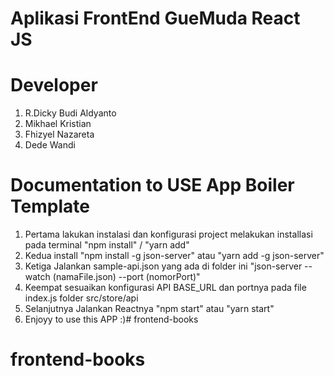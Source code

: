 # Aplikasi FrontEnd GueMuda React JS 

# Developer
1. R.Dicky Budi Aldyanto
2. Mikhael Kristian
3. Fhizyel Nazareta
4. Dede Wandi

# Documentation to USE App Boiler Template
1. Pertama lakukan instalasi dan konfigurasi project melakukan installasi pada terminal "npm install" / "yarn add"
2. Kedua install "npm install -g json-server" atau "yarn add -g json-server" 
3. Ketiga Jalankan sample-api.json yang ada di folder ini "json-server --watch (namaFile.json) --port (nomorPort)"
4. Keempat sesuaikan konfigurasi API BASE_URL dan portnya pada file index.js folder src/store/api
5. Selanjutnya Jalankan Reactnya "npm start" atau "yarn start"
6. Enjoyy to use this APP :)# frontend-books
# frontend-books
